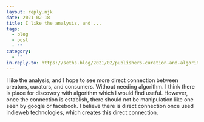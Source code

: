 ```yaml
---
layout: reply.njk
date: 2021-02-18
title: I like the analysis, and ...
tags:
  - blog
  - post
  - ""
category:
  - ""
in-reply-to: https://seths.blog/2021/02/publishers-curation-and-algorithms/
---
```

I like the analysis, and I hope to see more direct connection between creators, curators, and consumers. Without needing algorithm. I think there is place for discovery with algorithm which I would find useful. However, once the connection is establish, there should not be manipulation like one seen by google or facebook. I believe there is direct connection once used indieweb technologies, which creates this direct connection. 
